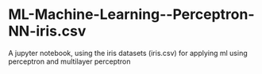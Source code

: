 # ML-Machine-Learning--Perceptron-NN-iris.csv
A jupyter notebook, using the iris datasets (iris.csv) for applying ml using perceptron and multilayer perceptron 
